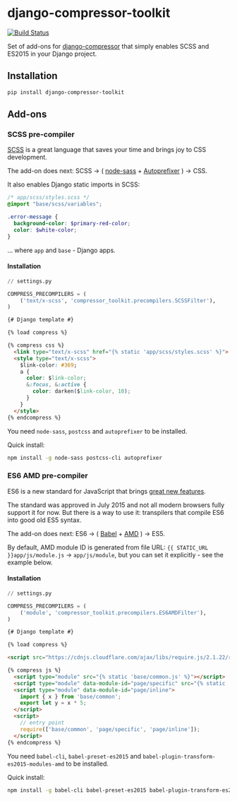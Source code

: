 # django-compressor-toolkit

[![Build Status](https://travis-ci.org/kottenator/django-compressor-toolkit.svg?branch=master)](https://travis-ci.org/kottenator/django-compressor-toolkit)

Set of add-ons for [django-compressor](https://github.com/django-compressor/django-compressor/)
that simply enables SCSS and ES2015 in your Django project.

## Installation

```sh
pip install django-compressor-toolkit
```

## Add-ons

### SCSS pre-compiler

[SCSS](http://sass-lang.com/) is a great language that saves your time and brings joy to CSS development.

The add-on does next:
SCSS → (
[node-sass](https://github.com/sass/node-sass) +
[Autoprefixer](https://github.com/postcss/autoprefixer)
) → CSS.

It also enables Django static imports in SCSS:

```scss
/* app/scss/styles.scss */
@import "base/scss/variables";

.error-message {
  background-color: $primary-red-color;
  color: $white-color;
}
```

… where `app` and `base` - Django apps.

#### Installation

```py
// settings.py

COMPRESS_PRECOMPILERS = (
    ('text/x-scss', 'compressor_toolkit.precompilers.SCSSFilter'),
)
```

```html
{# Django template #}

{% load compress %}

{% compress css %}
  <link type="text/x-scss" href="{% static 'app/scss/styles.scss' %}">
  <style type="text/x-scss">
    $link-color: #369;
    a {
      color: $link-color;
      &:focus, &:active {
        color: darken($link-color, 10);
      }
    }
  </style>
{% endcompress %}
```

You need `node-sass`, `postcss` and `autoprefixer` to be installed.

Quick install:

```sh
npm install -g node-sass postcss-cli autoprefixer
```

### ES6 AMD pre-compiler

ES6 is a new standard for JavaScript that brings
[great new features](https://hacks.mozilla.org/category/es6-in-depth/).

The standard was approved in July 2015 and not all modern browsers fully support it for now.
But there is a way to use it: transpilers that compile ES6 into good old ES5 syntax.

The add-on does next:
ES6 → (
[Babel](https://github.com/sass/node-sass) +
[AMD](https://github.com/amdjs/amdjs-api/blob/master/AMD.md)
) → ES5.

By default, AMD module ID is generated from file URL:
`{{ STATIC_URL }}app/js/module.js` → `app/js/module`,
but you can set it explicitly - see the example below.

#### Installation

```py
// settings.py

COMPRESS_PRECOMPILERS = (
    ('module', 'compressor_toolkit.precompilers.ES6AMDFilter'),
)
```

```html
{# Django template #}

{% load compress %}

<script src="https://cdnjs.cloudflare.com/ajax/libs/require.js/2.1.22/require.js"></script>

{% compress js %}
  <script type="module" src="{% static 'base/common.js' %}"></script>
  <script type="module" data-module-id="page/specific" src="{% static 'app/specific.js' %}"></script>
  <script type="module" data-module-id="page/inline">
    import { x } from 'base/common';
    export let y = x * 5;
  </script>
  <script>
    // entry point
    require(['base/common', 'page/specific', 'page/inline']);
  </script>
{% endcompress %}
```

You need `babel-cli`, `babel-preset-es2015` and `babel-plugin-transform-es2015-modules-amd` to be installed.

Quick install:

```sh
npm install -g babel-cli babel-preset-es2015 babel-plugin-transform-es2015-modules-amd
```
